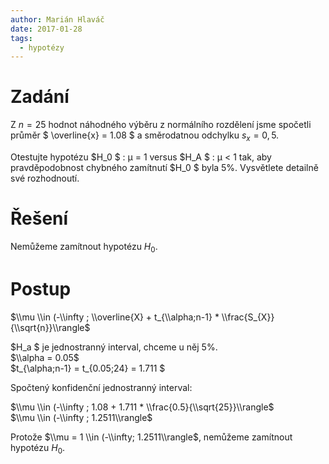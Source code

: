 ```yaml
---
author: Marián Hlaváč
date: 2017-01-28
tags:
  - hypotézy
---
```


# Zadání

Z $n = 25$ hodnot náhodného výběru z normálního rozdělení jsme spočetli průměr $ \\overline{x} = 1.08 $ a směrodatnou odchylku $s_x = 0,5$.

Otestujte hypotézu  $H_0 $ :  μ = 1 versus $H_A $ :  μ < 1 tak, aby pravděpodobnost chybného zamítnutí $H_0 $ byla 5%. Vysvětlete detailně své rozhodnoutí.

# Řešení

Nemůžeme zamítnout hypotézu $H_0$.

# Postup

$\\mu \\in (-\\infty ; \\overline{X} + t_{\\alpha;n-1} * \\frac{S_{X}}{\\sqrt{n}}\\rangle$

$H_a $ je jednostranný interval, chceme u něj 5%.  
$\\alpha = 0.05$  
$t_{\\alpha;n-1} = t_{0.05;24} = 1.711 $

Spočtený konfidenční jednostranný interval:

$\\mu \\in (-\\infty ; 1.08 + 1.711 * \\frac{0.5}{\\sqrt{25}}\\rangle$  
$\\mu \\in (-\\infty ; 1.2511\\rangle$

Protože $\\mu = 1 \\in (-\\infty; 1.2511\\rangle$, nemůžeme zamítnout hypotézu
$H_0$.
